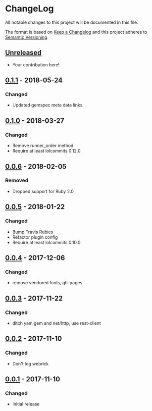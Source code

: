# ChangeLog

All notable changes to this project will be documented in this file.

The format is based on [Keep a Changelog][KeepAChangelog] and this project
adheres to [Semantic Versioning][Semver].

## [Unreleased]

- Your contribution here!

## [0.1.1] - 2018-05-24
### Changed
- Updated gemspec meta data links.

## [0.1.0] - 2018-03-27
### Changed
- Remove runner_order method
- Require at least lolcommits 0.12.0

## [0.0.6] - 2018-02-05
### Removed
- Dropped support for Ruby 2.0

## [0.0.5] - 2018-01-22
### Changed
- Bump Travis Rubies
- Refactor plugin config
- Require at least lolcommits 0.10.0

## [0.0.4] - 2017-12-06
### Changed
- remove vendored fonts, gh-pages

## [0.0.3] - 2017-11-22
### Changed
- ditch yam gem and net/http, use rest-client

## [0.0.2] - 2017-11-10
### Changed
- Don't log webrick

## [0.0.1] - 2017-11-10
### Changed
- Initial release

[Unreleased]: https://github.com/lolcommits/lolcommits-yammer/compare/v0.1.1...HEAD
[0.1.1]: https://github.com/lolcommits/lolcommits-yammer/compare/v0.1.0...v0.1.1
[0.1.0]: https://github.com/lolcommits/lolcommits-yammer/compare/v0.0.6...v0.1.0
[0.0.6]: https://github.com/lolcommits/lolcommits-yammer/compare/v0.0.5...v0.0.6
[0.0.5]: https://github.com/lolcommits/lolcommits-yammer/compare/v0.0.4...v0.0.5
[0.0.4]: https://github.com/lolcommits/lolcommits-yammer/compare/v0.0.3...v0.0.4
[0.0.3]: https://github.com/lolcommits/lolcommits-yammer/compare/v0.0.2...v0.0.3
[0.0.2]: https://github.com/lolcommits/lolcommits-yammer/compare/v0.0.1...v0.0.2
[0.0.1]: https://github.com/lolcommits/lolcommits-yammer/compare/30cac66...v0.0.1
[KeepAChangelog]: http://keepachangelog.com/en/1.0.0/
[Semver]: http://semver.org/spec/v2.0.0.html
